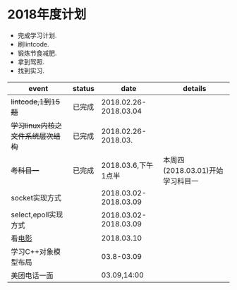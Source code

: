 2018年度计划
===

* 完成学习计划.  
* 刷lintcode.  
* 锻炼节食减肥.  
* 拿到驾照.  
* 找到实习.  


|event|status|date|details|
|-|-|-|-|
|~~lintcode,1到15题~~|已完成|2018.02.26-2018.03.04||
|~~学习linux内核之文件系统层次结构~~|已完成|2018.02.26-2018.03.||
|~~考科目一~~|已完成|2018.03.6,下午1点半|本周四(2018.03.01)开始学习科目一|
|socket实现方式||2018.03.02-2018.03.09|
|select,epoll实现方式||2018.03.02-2018.03.09|
|看[电影](https://v.qq.com/x/cover/jp08cnhmu5kfer4.html)||2018.03.10|
|学习C++对象模型布局||03.8-03.09||
|美团电话一面||03.09,14:00||